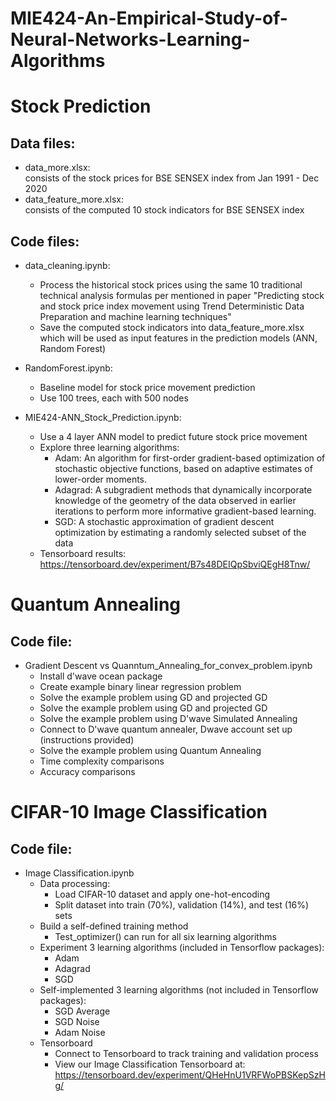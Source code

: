 # MIE424-An-Empirical-Study-of-Neural-Networks-Learning-Algorithms


# Stock Prediction 
## Data files:
- data_more.xlsx:     
consists of the stock prices for BSE SENSEX index from Jan 1991 - Dec 2020    
- data_feature_more.xlsx:    
consists of the computed 10 stock indicators for BSE SENSEX index


## Code files:
- data_cleaning.ipynb:    
   - Process the historical stock prices using the same 10 traditional technical analysis formulas per mentioned in paper "Predicting stock and stock price index movement using Trend Deterministic Data Preparation and machine learning techniques"
   - Save the computed stock indicators into data_feature_more.xlsx which will be used as input features in the prediction models (ANN, Random Forest)

- RandomForest.ipynb:
  - Baseline model for stock price movement prediction
  - Use 100 trees, each with 500 nodes

- MIE424-ANN_Stock_Prediction.ipynb:
  - Use a 4 layer ANN model to predict future stock price movement
  - Explore three learning algorithms:
    - Adam: An algorithm for first-order gradient-based optimization of stochastic objective functions, based on adaptive estimates of lower-order moments.
    - Adagrad: A subgradient methods that dynamically incorporate knowledge of the geometry of the data observed in earlier iterations to perform more informative gradient-based learning.
    - SGD: A stochastic approximation of gradient descent optimization by estimating a randomly selected subset of the data
  - Tensorboard results: https://tensorboard.dev/experiment/B7s48DEIQpSbviQEgH8Tnw/


# Quantum Annealing
## Code file:
- Gradient Descent vs Quanntum_Annealing_for_convex_problem.ipynb
   - Install d'wave ocean package   
   - Create example binary linear regression problem
   - Solve the example problem using GD and projected GD
   - Solve the example problem using GD and projected GD
   - Solve the example problem using D'wave Simulated Annealing   
   - Connect to D'wave quantum annealer, Dwave account set up (instructions provided) 
   - Solve the example problem using Quantum Annealing
   - Time complexity comparisons
   - Accuracy comparisons

# CIFAR-10 Image Classification
## Code file:
- Image Classification.ipynb 
   - Data processing:
      - Load CIFAR-10 dataset and apply one-hot-encoding 
      - Split dataset into train (70%), validation (14%), and test (16%) sets
   - Build a self-defined training method 
      - Test_optimizer() can run for all six learning algorithms 
   - Experiment 3 learning algorithms (included in Tensorflow packages): 
      - Adam
      - Adagrad
      - SGD 
   - Self-implemented 3 learning algorithms (not included in Tensorflow packages): 
     - SGD Average
     - SGD Noise
     - Adam Noise
   - Tensorboard
      - Connect to Tensorboard to track training and validation process 
      - View our Image Classification Tensorboard at:  https://tensorboard.dev/experiment/QHeHnU1VRFWoPBSKepSzHg/

